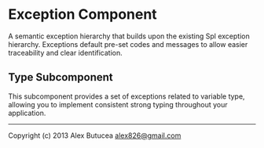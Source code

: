 Exception Component
===================
A semantic exception hierarchy that builds upon the existing Spl exception hierarchy.
Exceptions default pre-set codes and messages to allow easier traceability and clear identification.

Type Subcomponent
-----------------
This subcomponent provides a set of exceptions related to variable type, allowing you to implement consistent strong typing throughout your application.

---------------------------------------------------
Copyright (c) 2013 Alex Butucea <alex826@gmail.com>
